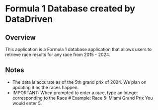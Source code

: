 # Formula 1 Database created by DataDriven


## Overview
This application is a Formula 1 database application that allows users to retrieve race results for any race from 2015 - 2024. 


## Notes
- The data is accurate as of the 5th grand prix of 2024. We plan on updating it as the races happen.
- IMPORTANT: When prompted to enter a race, type an integer corresponding to the Race #
    Example: Race 5: Miami Grand Prix
    You would enter 5.
